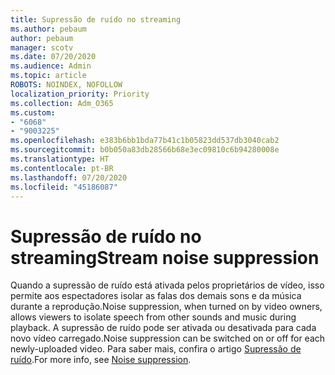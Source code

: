 ```yaml
---
title: Supressão de ruído no streaming
ms.author: pebaum
author: pebaum
manager: scotv
ms.date: 07/20/2020
ms.audience: Admin
ms.topic: article
ROBOTS: NOINDEX, NOFOLLOW
localization_priority: Priority
ms.collection: Adm_O365
ms.custom:
- "6068"
- "9003225"
ms.openlocfilehash: e383b6bb1bda77b41c1b05823dd537db3040cab2
ms.sourcegitcommit: b0b050a83db28566b68e3ec09810c6b94280008e
ms.translationtype: HT
ms.contentlocale: pt-BR
ms.lasthandoff: 07/20/2020
ms.locfileid: "45186087"
---
```

# <a name="stream-noise-suppression"></a><span data-ttu-id="6a11b-102">Supressão de ruído no streaming</span><span class="sxs-lookup"><span data-stu-id="6a11b-102">Stream noise suppression</span></span>

<span data-ttu-id="6a11b-103">Quando a supressão de ruído está ativada pelos proprietários de vídeo, isso permite aos espectadores isolar as falas dos demais sons e da música durante a reprodução.</span><span class="sxs-lookup"><span data-stu-id="6a11b-103">Noise suppression, when turned on by video owners, allows viewers to isolate speech from other sounds and music during playback.</span></span> <span data-ttu-id="6a11b-104">A supressão de ruído pode ser ativada ou desativada para cada novo vídeo carregado.</span><span class="sxs-lookup"><span data-stu-id="6a11b-104">Noise suppression can be switched on or off for each newly-uploaded video.</span></span> <span data-ttu-id="6a11b-105">Para saber mais, confira o artigo [Supressão de ruído](https://docs.microsoft.com/stream/noise-suppression).</span><span class="sxs-lookup"><span data-stu-id="6a11b-105">For more info, see [Noise suppression](https://docs.microsoft.com/stream/noise-suppression).</span></span>